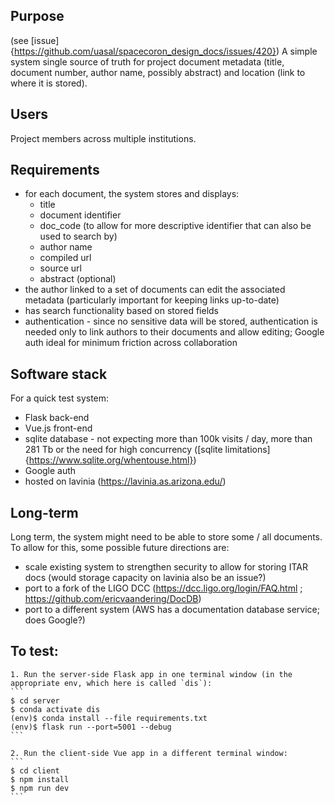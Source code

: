 ## Purpose
(see [issue]{https://github.com/uasal/spacecoron_design_docs/issues/420})
A simple system single source of truth for project document metadata (title, document number, author name, possibly abstract) and location (link to where it is stored).

## Users
Project members across multiple institutions.

## Requirements
- for each document, the system stores and displays:
    - title
    - document identifier
    - doc_code (to allow for more descriptive identifier that can also be used to search by)
    - author name
    - compiled url
    - source url
    - abstract (optional)
- the author linked to a set of documents can edit the associated metadata (particularly important for keeping links up-to-date)
- has search functionality based on stored fields
- authentication - since no sensitive data will be stored, authentication is needed only to link authors to their documents and allow editing; Google auth ideal for minimum friction across collaboration

## Software stack
For a quick test system:
- Flask back-end
- Vue.js front-end
- sqlite database - not expecting more than 100k visits / day, more than 281 Tb or the need for high concurrency ([sqlite limitations]{https://www.sqlite.org/whentouse.html})
- Google auth
- hosted on lavinia (https://lavinia.as.arizona.edu/)

## Long-term
Long term, the system might need to be able to store some / all documents. To allow for this, some possible future directions are:
- scale existing system to strengthen security to allow for storing ITAR docs (would storage capacity on lavinia also be an issue?)
- port to a fork of the LIGO DCC (https://dcc.ligo.org/login/FAQ.html ; https://github.com/ericvaandering/DocDB)
- port to a different system (AWS has a documentation database service; does Google?)

## To test:
    1. Run the server-side Flask app in one terminal window (in the appropriate env, which here is called `dis`):
    ```
    $ cd server
    $ conda activate dis
    (env)$ conda install --file requirements.txt
    (env)$ flask run --port=5001 --debug
    ```

    2. Run the client-side Vue app in a different terminal window:
    ```
    $ cd client
    $ npm install
    $ npm run dev
    ```